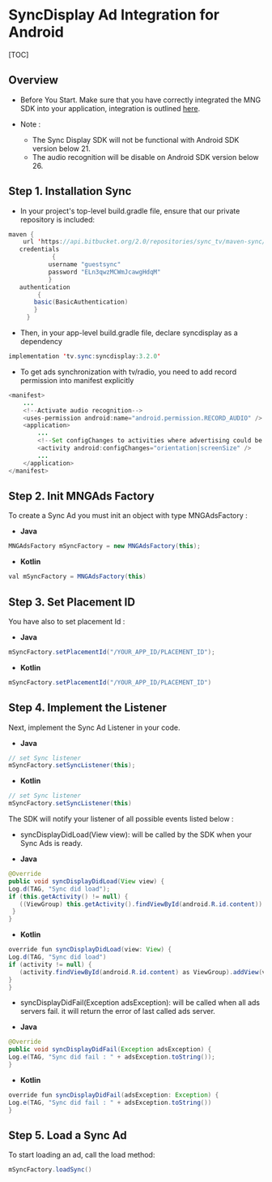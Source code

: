 # SyncDisplay Ad Integration for Android

[TOC]

## Overview

- Before You Start. Make sure that you have correctly integrated the MNG SDK into your application, integration is outlined [here](https://bitbucket.org/mngcorp/mobile.mng-ads.com-mngperf/wiki/setup).

- Note : 
	- The Sync Display SDK will not be functional with Android SDK version below 21.
	- The audio recognition will be disable on Android SDK version below 26.


## Step 1. Installation Sync

- In your project's top-level build.gradle file, ensure that our private repository is included:


```java
maven {
	url 'https://api.bitbucket.org/2.0/repositories/sync_tv/maven-sync/src/master'
   credentials 
   			{
           username "guestsync"
           password "ELn3qwzMCWmJcawgHdqM"
           }
   authentication 
   		{
       basic(BasicAuthentication)
       }
     }

```

- Then, in your app-level build.gradle file, declare syncdisplay as a dependency

```java
implementation 'tv.sync:syncdisplay:3.2.0'
```

- To get ads synchronization with tv/radio, you need to add record permission into manifest explicitly

```java
<manifest>
    ...
    <!--Activate audio recognition-->
    <uses-permission android:name="android.permission.RECORD_AUDIO" />
    <application>
        ...
        <!--Set configChanges to activities where advertising could be display-->
        <activity android:configChanges="orientation|screenSize" />
        ...
    </application>
</manifest>
```

## Step 2. Init MNGAds Factory 

To create a Sync Ad you must init an object with type MNGAdsFactory :

* **Java**

```java
MNGAdsFactory mSyncFactory = new MNGAdsFactory(this);

```

* **Kotlin**

```java
val mSyncFactory = MNGAdsFactory(this)

```
## Step 3. Set Placement ID

You have also to set placement Id :

* **Java**

```java
mSyncFactory.setPlacementId("/YOUR_APP_ID/PLACEMENT_ID");
```

* **Kotlin**

```java
mSyncFactory.setPlacementId("/YOUR_APP_ID/PLACEMENT_ID")
```

## Step 4. Implement the Listener

Next, implement the Sync Ad Listener in your code. 

* **Java**

```java
// set Sync listener
mSyncFactory.setSyncListener(this);
```

* **Kotlin**

```java
// set Sync listener
mSyncFactory.setSyncListener(this)
```

The SDK will notify your listener of all possible events listed below :

- syncDisplayDidLoad(View view): will be called by the SDK when your Sync Ads is ready.

* **Java**

```java
@Override
public void syncDisplayDidLoad(View view) {
Log.d(TAG, "Sync did load");
if (this.getActivity() != null) {
   ((ViewGroup) this.getActivity().findViewById(android.R.id.content)).addView(view);
 }
}
```

* **Kotlin**

```java
override fun syncDisplayDidLoad(view: View) {
Log.d(TAG, "Sync did load")
if (activity != null) {
   (activity.findViewById(android.R.id.content) as ViewGroup).addView(view)
}
}
```

- syncDisplayDidFail(Exception adsException): will be called when all ads servers fail. it will return the error of last called ads server.

* **Java**

```java
@Override
public void syncDisplayDidFail(Exception adsException) {
Log.e(TAG, "Sync did fail : " + adsException.toString());
}
```

* **Kotlin**

```java
override fun syncDisplayDidFail(adsException: Exception) {
Log.e(TAG, "Sync did fail : " + adsException.toString())
}
```

## Step 5. Load a Sync Ad

To start loading an ad, call the load method:

```java
mSyncFactory.loadSync()
```